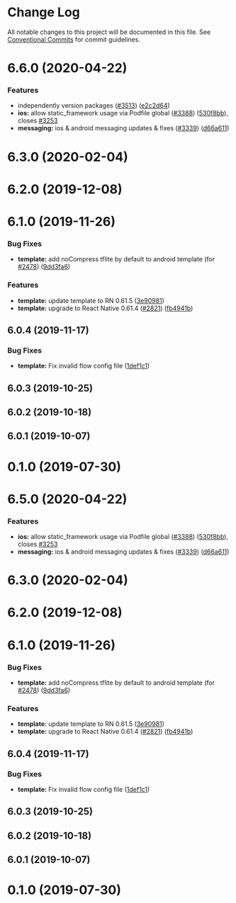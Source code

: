 # Change Log

All notable changes to this project will be documented in this file.
See [Conventional Commits](https://conventionalcommits.org) for commit guidelines.

# 6.6.0 (2020-04-22)


### Features

* independently version packages ([#3513](https://github.com/invertase/react-native-firebase/tree/master/packages/template/issues/3513)) ([e2c2d64](https://github.com/invertase/react-native-firebase/tree/master/packages/template/commit/e2c2d64d2266cbdd14d4dcfefa64a08263f0af85))
* **ios:** allow static_framework usage via Podfile global ([#3388](https://github.com/invertase/react-native-firebase/tree/master/packages/template/issues/3388)) ([530f8bb](https://github.com/invertase/react-native-firebase/tree/master/packages/template/commit/530f8bbb51f89f106854dbf1df5ec80211e2cf8b)), closes [#3253](https://github.com/invertase/react-native-firebase/tree/master/packages/template/issues/3253)
* **messaging:** ios & android messaging updates & fixes ([#3339](https://github.com/invertase/react-native-firebase/tree/master/packages/template/issues/3339)) ([d66a611](https://github.com/invertase/react-native-firebase/tree/master/packages/template/commit/d66a6118f82005087f53b86571990fc071402153))



# 6.3.0 (2020-02-04)



# 6.2.0 (2019-12-08)



# 6.1.0 (2019-11-26)


### Bug Fixes

* **template:** add noCompress tflite by default to android template (for [#2478](https://github.com/invertase/react-native-firebase/tree/master/packages/template/issues/2478)) ([9dd3fa6](https://github.com/invertase/react-native-firebase/tree/master/packages/template/commit/9dd3fa68c30b8b2f687bae4d9e81f438311ae739))


### Features

* **template:** update template to RN 0.61.5 ([3e90981](https://github.com/invertase/react-native-firebase/tree/master/packages/template/commit/3e909813fb1b14a3baeb3468cb5e78ea86503f60))
* **template:** upgrade to React Native 0.61.4 ([#2821](https://github.com/invertase/react-native-firebase/tree/master/packages/template/issues/2821)) ([fb4941b](https://github.com/invertase/react-native-firebase/tree/master/packages/template/commit/fb4941b6e5dc6b3101eeaa2c1c429300a3e05da7))



## 6.0.4 (2019-11-17)


### Bug Fixes

* **template:** Fix invalid flow config file ([1def1c1](https://github.com/invertase/react-native-firebase/tree/master/packages/template/commit/1def1c1ce5ee320e7ff8d490e9e711281f5abdda))



## 6.0.3 (2019-10-25)



## 6.0.2 (2019-10-18)



## 6.0.1 (2019-10-07)



# 0.1.0 (2019-07-30)





# 6.5.0 (2020-04-22)


### Features

* **ios:** allow static_framework usage via Podfile global ([#3388](https://github.com/invertase/react-native-firebase/tree/master/packages/template/issues/3388)) ([530f8bb](https://github.com/invertase/react-native-firebase/tree/master/packages/template/commit/530f8bbb51f89f106854dbf1df5ec80211e2cf8b)), closes [#3253](https://github.com/invertase/react-native-firebase/tree/master/packages/template/issues/3253)
* **messaging:** ios & android messaging updates & fixes ([#3339](https://github.com/invertase/react-native-firebase/tree/master/packages/template/issues/3339)) ([d66a611](https://github.com/invertase/react-native-firebase/tree/master/packages/template/commit/d66a6118f82005087f53b86571990fc071402153))



# 6.3.0 (2020-02-04)



# 6.2.0 (2019-12-08)



# 6.1.0 (2019-11-26)


### Bug Fixes

* **template:** add noCompress tflite by default to android template (for [#2478](https://github.com/invertase/react-native-firebase/tree/master/packages/template/issues/2478)) ([9dd3fa6](https://github.com/invertase/react-native-firebase/tree/master/packages/template/commit/9dd3fa68c30b8b2f687bae4d9e81f438311ae739))


### Features

* **template:** update template to RN 0.61.5 ([3e90981](https://github.com/invertase/react-native-firebase/tree/master/packages/template/commit/3e909813fb1b14a3baeb3468cb5e78ea86503f60))
* **template:** upgrade to React Native 0.61.4 ([#2821](https://github.com/invertase/react-native-firebase/tree/master/packages/template/issues/2821)) ([fb4941b](https://github.com/invertase/react-native-firebase/tree/master/packages/template/commit/fb4941b6e5dc6b3101eeaa2c1c429300a3e05da7))



## 6.0.4 (2019-11-17)


### Bug Fixes

* **template:** Fix invalid flow config file ([1def1c1](https://github.com/invertase/react-native-firebase/tree/master/packages/template/commit/1def1c1ce5ee320e7ff8d490e9e711281f5abdda))



## 6.0.3 (2019-10-25)



## 6.0.2 (2019-10-18)



## 6.0.1 (2019-10-07)



# 0.1.0 (2019-07-30)
